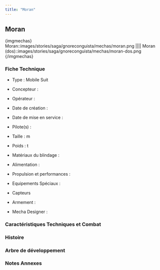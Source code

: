 ```yaml
---
title: "Moran"
---
```


Moran
-----


{imgmechas}
Moran::images/stories/saga/gnoreconguista/mechas/moran.png
||||
Moran (dos)::images/stories/saga/gnoreconguista/mechas/moran-dos.png
{/imgmechas}
### Fiche Technique



- Type : Mobile Suit
  
- Concepteur : 
  
- Opérateur : 
  
- Date de création : 
  
- Date de mise en service : 
  
- Pilote(s) : 
  
- Taille : m
  
- Poids : t
  
- Matériaux du blindage : 
  
- Alimentation : 
  
- Propulsion et performances : 
  
- Equipements Spéciaux :


* Capteurs


- Armement :




- Mecha Designer : 


### Caractéristiques Techniques et Combat


### Histoire


### Arbre de développement


### Notes Annexes


